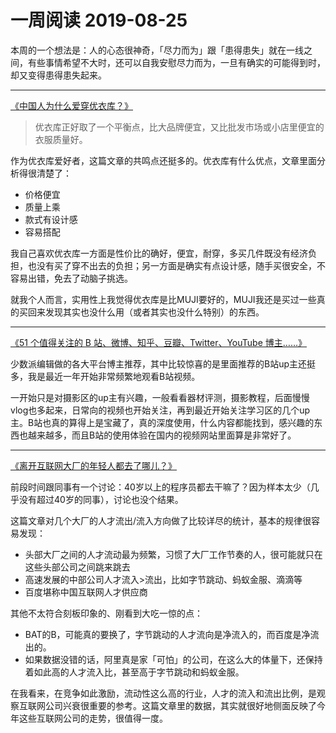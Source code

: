 # 一周阅读 2019-08-25

本周的一个想法是：人的心态很神奇，「尽力而为」跟「患得患失」就在一线之间，有些事情希望不大时，还可以自我安慰尽力而为，一旦有确实的可能得到时，却又变得患得患失起来。

---

[《中国人为什么爱穿优衣库？》](https://mp.weixin.qq.com/s?__biz=MjEwMzA5NTcyMQ==&mid=2653100944&idx=2&sn=64caf0bd42b671e7fcc960ca6e5e3ee1&chksm=4eb2fd5679c57440b2421f29fb5533d44a58c426fd3c314ac7f175e229f233325c3b63668186&mpshare=1&scene=1&srcid=08186EbPdLhedGr7YB2aE4HW&sharer_sharetime=1566144599890&sharer_shareid=20665e28ecdfde2c4411c1704601d72b%23rd)

> 优衣库正好取了一个平衡点，比大品牌便宜，又比批发市场或小店里便宜的衣服质量好。

作为优衣库爱好者，这篇文章的共鸣点还挺多的。优衣库有什么优点，文章里面分析得很清楚了：

* 价格便宜
* 质量上乘
* 款式有设计感
* 容易搭配

我自己喜欢优衣库一方面是性价比的确好，便宜，耐穿，多买几件既没有经济负担，也没有买了穿不出去的负担；另一方面是确实有点设计感，随手买很安全，不容易出错，免去了动脑子挑选。

就我个人而言，实用性上我觉得优衣库是比MUJI要好的，MUJI我还是买过一些真的买回来发现其实也没什么用（或者其实也没什么特别）的东西。

---

[《51 个值得关注的 B 站、微博、知乎、豆瓣、Twitter、YouTube 博主……》](https://mp.weixin.qq.com/s?__biz=MzU4Mjg3MDAyMQ==&mid=2247495176&idx=2&sn=0ce756f68f09e829e534632fa4232387&chksm=fdb31b62cac492748ec957d7dc1e9c4684538d54a96ec67967b6407f27f4d3b25cfb061e73fd&mpshare=1&scene=1&srcid=0816wx123jD0oJtar5XimONw&sharer_sharetime=1565943248916&sharer_shareid=20665e28ecdfde2c4411c1704601d72b%23rd)

少数派编辑做的各大平台博主推荐，其中比较惊喜的是里面推荐的B站up主还挺多，我是最近一年开始非常频繁地观看B站视频。

一开始只是对摄影区的up主有兴趣，一般看看器材评测，摄影教程，后面慢慢vlog也多起来，日常向的视频也开始关注，再到最近开始关注学习区的几个up主。B站也真的算得上是宝藏了，真的深度使用，什么内容都能找到，感兴趣的东西也越来越多，而且B站的使用体验在国内的视频网站里面算是非常好了。

---

[《离开互联网大厂的年轻人都去了哪儿？》](https://mp.weixin.qq.com/s?__biz=MzI2NDk5NzA0Mw==&mid=2247549184&idx=1&sn=257e789b01af5b988a9a536e01115aed&chksm=eaa650dcddd1d9ca9e3b444b8179c15473b97571ecb888c0695a4cbb16e198e52a21c38327a3&mpshare=1&scene=1&srcid=0812Sit3ORJzvnsfqUBqVrbC&sharer_sharetime=1565539732763&sharer_shareid=20665e28ecdfde2c4411c1704601d72b%23rd)

前段时间跟同事有一个讨论：40岁以上的程序员都去干嘛了？因为样本太少（几乎没有超过40岁的同事），讨论也没个结果。

这篇文章对几个大厂的人才流出/流入方向做了比较详尽的统计，基本的规律很容易发现：

* 头部大厂之间的人才流动最为频繁，习惯了大厂工作节奏的人，很可能就只在这些头部公司之间跳来跳去
* 高速发展的中部公司人才流入>流出，比如字节跳动、蚂蚁金服、滴滴等
* 百度堪称中国互联网人才供应商

其他不太符合刻板印象的、刚看到大吃一惊的点：

* BAT的B，可能真的要换了，字节跳动的人才流向是净流入的，而百度是净流出的。
* 如果数据没错的话，阿里真是家「可怕」的公司，在这么大的体量下，还保持着如此高的人才流入比，甚至高于字节跳动和蚂蚁金服。

在我看来，在竞争如此激励，流动性这么高的行业，人才的流入和流出比例，是观察互联网公司兴衰很重要的参考。这篇文章里的数据，其实就很好地侧面反映了今年这些互联网公司的走势，很值得一度。